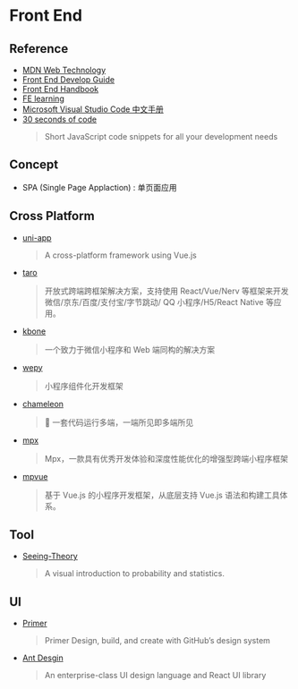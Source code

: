 # Front End

## Reference

- [MDN Web Technology](https://developer.mozilla.org/zh-CN/docs/Web)
- [Front End Develop Guide](https://github.com/icepy/Front-End-Develop-Guide)
- [Front End Handbook](https://github.com/dwqs/front-end-handbook)
- [FE learning](https://github.com/qiu-deqing/FE-learning)
- [Microsoft Visual Studio Code 中文手册](https://github.com/jeasonstudio/CN-VScode-Docs)
- [30 seconds of code](https://github.com/30-seconds/30-seconds-of-code)
    > Short JavaScript code snippets for all your development needs

## Concept

- SPA (Single Page Applaction) : 单页面应用

## Cross Platform

- [uni-app](https://github.com/dcloudio/uni-app)
    > A cross-platform framework using Vue.js
- [taro](https://github.com/NervJS/taro)
    > 开放式跨端跨框架解决方案，支持使用 React/Vue/Nerv 等框架来开发微信/京东/百度/支付宝/字节跳动/ QQ 小程序/H5/React Native 等应用。
- [kbone](https://github.com/Tencent/kbone)
    > 一个致力于微信小程序和 Web 端同构的解决方案
- [wepy](https://github.com/Tencent/wepy)
    > 小程序组件化开发框架
- [chameleon](https://github.com/didi/chameleon)
    > 🦎 一套代码运行多端，一端所见即多端所见
- [mpx](https://github.com/didi/mpx)
    > Mpx，一款具有优秀开发体验和深度性能优化的增强型跨端小程序框架
- [mpvue](https://github.com/Meituan-Dianping/mpvue)
    > 基于 Vue.js 的小程序开发框架，从底层支持 Vue.js 语法和构建工具体系。

## Tool

- [Seeing-Theory](https://github.com/seeingtheory/Seeing-Theory)
    > A visual introduction to probability and statistics.

## UI

- [Primer](https://primer.style/)
    > Primer Design, build, and create with GitHub’s design system
- [Ant Desgin](https://ant.design)
    > An enterprise-class UI design language and React UI library

